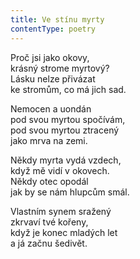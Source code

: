 ```yaml
---
title: Ve stínu myrty
contentType: poetry
---
```


<section>

Proč jsi jako okovy,  
krásný strome myrtový?  
Lásku nelze přivázat  
ke stromům, co má jich sad.

Nemocen a uondán  
pod svou myrtou spočívám,  
pod svou myrtou ztracený  
jako mrva na zemi.

Někdy myrta vydá vzdech,  
když mě vidí v okovech.  
Někdy otec opodál  
jak by se nám hlupcům smál.

Vlastním synem sražený  
zkrvaví tvé kořeny,  
když je konec mladých let  
a já začnu šedivět.

</section>
